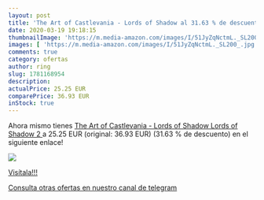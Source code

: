 ```yaml
---
layout: post
title: 'The Art of Castlevania - Lords of Shadow al 31.63 % de descuento'
date: 2020-03-19 19:18:15
thumbnailImage: 'https://m.media-amazon.com/images/I/51JyZqNctmL._SL200_.jpg'
images: [ 'https://m.media-amazon.com/images/I/51JyZqNctmL._SL200_.jpg' ]
comments: true
category: ofertas
author: ring
slug: 1781168954
description:
actualPrice: 25.25 EUR
comparePrice: 36.93 EUR
inStock: true
---
```


Ahora mismo tienes [The Art of Castlevania - Lords of Shadow  Lords of Shadow 2 ](https://www.amazon.com/dp/1781168954/?tag=redken08-20) a 25.25 EUR (original: 36.93 EUR) (31.63 %  de descuento) en el siguiente enlace!

[![](https://m.media-amazon.com/images/I/51JyZqNctmL._SL200_.jpg)](https://www.amazon.com/dp/1781168954/?tag=redken08-20)

[Visítala!!!](https://www.amazon.com/dp/1781168954/?tag=redken08-20)

[Consulta otras ofertas en nuestro canal de telegram](https://t.me/s/ofertas25)
